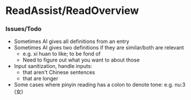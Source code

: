 # ReadAssist/ReadOverview

### Issues/Todo
- Sometimes AI gives all definitions from an entry
- Sometimes AI gives two definitions if they are similar/both are relevant 
  - e.g. xi huan to like; to be fond of
  - Need to figure out what you want to about those
- Input sanitization, handle inputs:
  - that aren't Chinese sentences
  - that are longer
- Some cases where pinyin reading has a colon to denote tone: e.g. nu:3 (女)
